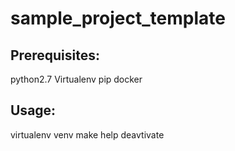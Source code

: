 # sample_project_template

Prerequisites:
--------------
python2.7
Virtualenv
pip
docker

Usage:
------
virtualenv venv
make help
deavtivate
